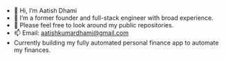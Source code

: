 - 👋 Hi, I’m Aatish Dhami
- 👀 I’m a former founder and full-stack engineer with broad experience.
- 💞️ Please feel free to look around my public repositories.
- 📫 Email: aatishkumardhami@gmail.com
- Currently building my fully automated personal finance app to automate my finances.

<!---
Aatish-Dhami/Aatish-Dhami is a ✨ special ✨ repository because its `README.md` (this file) appears on your GitHub profile.
You can click the Preview link to take a look at your changes.
--->
